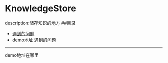 # KnowledgeStore
description:储存知识的地方
##目录
* [遇到的问题](遇到的问题)
* [demo地址](demo地址在哪里)
遇到的问题
-----------
demo地址在哪里

